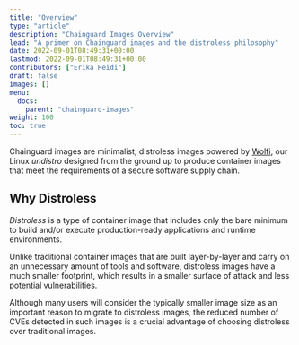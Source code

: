 ```yaml
---
title: "Overview"
type: "article"
description: "Chainguard Images Overview"
lead: "A primer on Chainguard images and the distroless philosophy"
date: 2022-09-01T08:49:31+00:00
lastmod: 2022-09-01T08:49:31+00:00
contributors: ["Erika Heidi"]
draft: false
images: []
menu:
  docs:
    parent: "chainguard-images"
weight: 100
toc: true
---
```


Chainguard images are minimalist, distroless images powered by [Wolfi](/open-source/wolfi/getting-started-with-wolfi), our Linux _undistro_ designed from the ground up to produce container images that meet the requirements of a secure software supply chain.

## Why Distroless

_Distroless_ is a type of container image that includes only the bare minimum to build and/or execute production-ready applications and runtime environments.

Unlike traditional container images that are built layer-by-layer and carry on an unnecessary amount of tools and software, distroless images have a much smaller footprint, which results in a smaller surface of attack and less potential vulnerabilities.

Although many users will consider the typically smaller image size as an important reason to migrate to distroless images, the reduced number of CVEs detected in such images is a crucial advantage of choosing distroless over traditional images.
